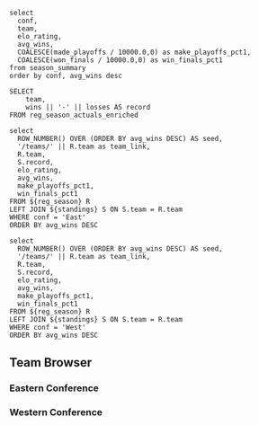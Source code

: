 ```reg_season
select
  conf,
  team,
  elo_rating,
  avg_wins,
  COALESCE(made_playoffs / 10000.0,0) as make_playoffs_pct1,
  COALESCE(won_finals / 10000.0,0) as win_finals_pct1
from season_summary
order by conf, avg_wins desc
```

```standings
SELECT
    team,
    wins || '-' || losses AS record
FROM reg_season_actuals_enriched
```

```east_conf
select
  ROW_NUMBER() OVER (ORDER BY avg_wins DESC) AS seed,
  '/teams/' || R.team as team_link,
  R.team,
  S.record,
  elo_rating,
  avg_wins,
  make_playoffs_pct1,
  win_finals_pct1
FROM ${reg_season} R
LEFT JOIN ${standings} S ON S.team = R.team
WHERE conf = 'East'
ORDER BY avg_wins DESC
```

```west_conf
select
  ROW_NUMBER() OVER (ORDER BY avg_wins DESC) AS seed,
  '/teams/' || R.team as team_link,
  R.team,
  S.record,
  elo_rating,
  avg_wins,
  make_playoffs_pct1,
  win_finals_pct1
FROM ${reg_season} R
LEFT JOIN ${standings} S ON S.team = R.team
WHERE conf = 'West'
ORDER BY avg_wins DESC
```

## Team Browser
### Eastern Conference

<DataTable data={east_conf} link=team_link showLinkCol=false rows=15/>

### Western Conference

<DataTable data={west_conf} link=team_link showLinkCol=false rows=15/>
